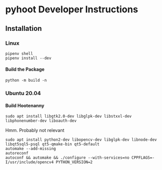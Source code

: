 
# pyhoot Developer Instructions

## Installation

### Linux

```
pipenv shell
pipenv install --dev
```

#### Build the Package

```
python -m build -n
```

### Ubuntu 20.04

#### Build Hootenanny

```
sudo apt install libgtk2.0-dev libglpk-dev libstxxl-dev libphonenumber-dev liboauth-dev
```

Hmm. Probably not relevant

```
sudo apt install python2-dev libopencv-dev libglpk-dev libnode-dev libqt5sql5-psql qt5-qmake-bin qt5-default
automake --add-missing
autoreconf
autoconf && automake && ./configure --with-services=no CPPFLAGS=-I/usr/include/opencv4 PYTHON_VERSION=2
```
